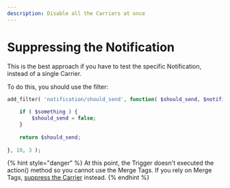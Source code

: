```yaml
---
description: Disable all the Carriers at once
---
```


# Suppressing the Notification

This is the best approach if you have to test the specific Notification, instead of a single Carrier.

To do this, you should use the filter:

```php
add_filter( 'notification/should_send', function( $should_send, $notification, $trigger ) {
	
	if ( $something ) {
		$should_send = false;
	}
	
	return $should_send;
	
}, 10, 3 );
```

{% hint style="danger" %}
At this point, the Trigger doesn't executed the action\(\) method so you cannot use the Merge Tags. If you rely on Merge Tags, [suppress the Carrier](../carriers/suppressing.md) instead.
{% endhint %}


